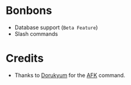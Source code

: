 # Bonbons
- Database support (`Beta Feature`)
- Slash commands

# Credits

- Thanks to [Dorukyum](https://github.com/Dorukyum) for the [AFK](https://github.com/Dorukyum/Pycord-Manager) command.

